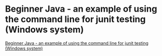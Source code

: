 # Beginner Java - an example of using the command line for junit testing (Windows system)
[Beginner Java - an example of using the command line for junit testing (Windows system)](https://aiwithcloud.com/2022/09/14/beginner_java___an_example_of_using_the_command_line_for_junit_testing_windows_system/)